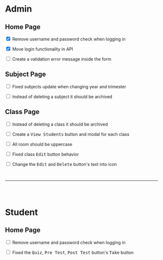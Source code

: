 # Admin

## Home Page

<input type="checkbox" checked/> Remove username and password check when logging in

<input type="checkbox" checked/> Move login functionality in API

<input type="checkbox"/> Create a validation error message inside the form

## Subject Page

<input type="checkbox"/> Fixed subjects update when changing year and trimester

<input type="checkbox"/> Instead of deleting a subject it should be archived

## Class Page

<input type="checkbox"/> Instead of deleting a class it should be archived

<input type="checkbox"/> Create a <kbd>View Students</kbd> button and modal for each class

<input type="checkbox"/> All room should be uppercase

<input type="checkbox"/> Fixed class <kbd>Edit</kbd> button behavior

<input type="checkbox"/> Change the <kbd>Edit</kbd> and <kbd>Delete</kbd> button's text into icon

<br>

---

<br><br>

# Student

## Home Page

<input type="checkbox"/> Remove username and password check when logging in

<input type="checkbox"/> Fixed the <kbd>Quiz</kbd>, <kbd>Pre Test</kbd>, <kbd>Post Test</kbd> button's <kbd>Take</kbd> button